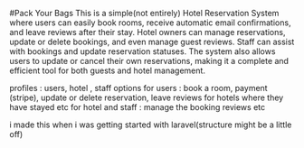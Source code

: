 #Pack Your Bags
This is a simple(not entirely) Hotel Reservation System where users can easily book rooms, receive automatic email confirmations, and leave reviews after their stay. Hotel owners can manage reservations, update or delete bookings, and even manage guest reviews. Staff can assist with bookings and update reservation statuses. The system also allows users to update or cancel their own reservations, making it a complete and efficient tool for both guests and hotel management.

profiles : users, hotel , staff
options for users : book a room, payment (stripe), update or delete reservation, leave reviews for hotels where they have stayed etc
for hotel and staff : manage the booking reviews etc

i made this when i was getting started with laravel(structure might be a little off)
